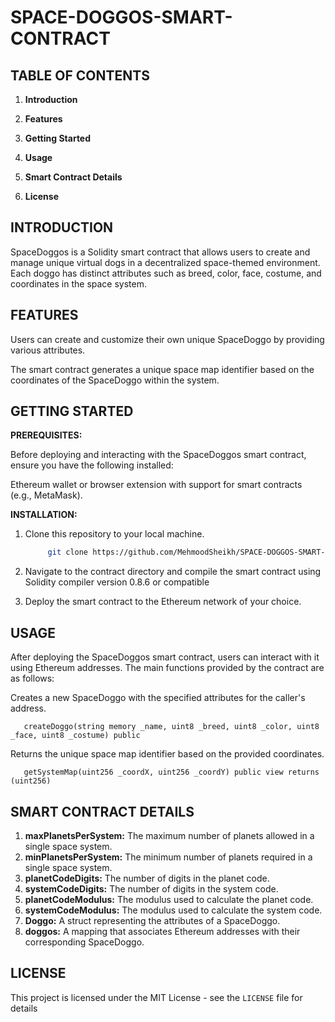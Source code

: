 # SPACE-DOGGOS-SMART-CONTRACT

## TABLE OF CONTENTS

1. **Introduction**

2. **Features**

3. **Getting Started**

4. **Usage**

5. **Smart Contract Details**

6. **License**

## INTRODUCTION

SpaceDoggos is a Solidity smart contract that allows users to create and manage unique virtual dogs in a decentralized space-themed environment. Each doggo has distinct attributes such as breed, color, face, costume, and coordinates in the space system.

## FEATURES
Users can create and customize their own unique SpaceDoggo by providing various attributes.

The smart contract generates a unique space map identifier based on the coordinates of the SpaceDoggo within the system.

## GETTING STARTED

**PREREQUISITES:**

  Before deploying and interacting with the SpaceDoggos smart contract, ensure you have the following installed:
  
  Ethereum wallet or browser extension with support for smart contracts (e.g., MetaMask).

**INSTALLATION:**

  1. Clone this repository to your local machine.

     ```bash
          git clone https://github.com/MehmoodSheikh/SPACE-DOGGOS-SMART-CONTRACT.git
     ``` 
     
  2. Navigate to the contract directory and compile the smart contract using Solidity compiler version 0.8.6 or compatible
     
  3. Deploy the smart contract to the Ethereum network of your choice.

## USAGE

After deploying the SpaceDoggos smart contract, users can interact with it using Ethereum addresses. The main functions provided by the contract are as follows:


Creates a new SpaceDoggo with the specified attributes for the caller's address.

  ```solidity
     createDoggo(string memory _name, uint8 _breed, uint8 _color, uint8 _face, uint8 _costume) public
  ```

Returns the unique space map identifier based on the provided coordinates.

  ```solidity
     getSystemMap(uint256 _coordX, uint256 _coordY) public view returns (uint256)
  ```

## SMART CONTRACT DETAILS

1. **maxPlanetsPerSystem:** The maximum number of planets allowed in a single space system.
2. **minPlanetsPerSystem:** The minimum number of planets required in a single space system.
3. **planetCodeDigits:** The number of digits in the planet code.
4. **systemCodeDigits:** The number of digits in the system code.
5. **planetCodeModulus:** The modulus used to calculate the planet code.
6. **systemCodeModulus:** The modulus used to calculate the system code.
7. **Doggo:** A struct representing the attributes of a SpaceDoggo.
8. **doggos:** A mapping that associates Ethereum addresses with their corresponding SpaceDoggo.

## LICENSE
This project is licensed under the MIT License - see the `LICENSE` file for details
